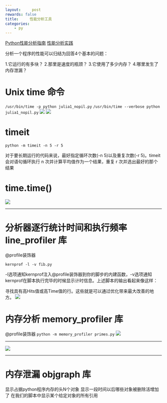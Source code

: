 ```yaml
---
layout:     post
rewards: false
title:     性能分析工具
categories:
    - py
---
```


[Python性能分析指南](http://python.jobbole.com/84069/?utm_source=blog.jobbole.com&utm_medium=relatedPosts)
[性能分析实践](http://python.jobbole.com/87621/)

分析一个程序的性能可以归结为回答4个基本的问题：

1.它运行的有多块？
2.那里是速度的瓶颈？
3.它使用了多少内存？
4.哪里发生了内存泄漏？

# Unix time 命令
`/usr/bin/time -p python julia1_nopil.py`
`/usr/bin/time --verbose python julia1_nopil.py`
![](https://ws2.sinaimg.cn/large/006tNbRwgy1fudke6e1xzj31kw18ftgf.jpg)
![](https://ws1.sinaimg.cn/large/006tNbRwgy1fudked45w9j30za0tegnx.jpg)

# timeit
`python -m timeit -n 5 -r 5`

对于要长期运行的代码来说，最好指定循环次数(-n 5)以及重复次数(-r 5)。timeit 会对语句循环执行 n 次并计算平均值作为一个结果，重复 r 次并选出最好的那个结果

# time.time()
![](https://ws3.sinaimg.cn/large/006tNbRwgy1fudker6sxpj30zm15kjus.jpg)

---

# 分析器逐行统计时间和执行频率 line_profiler 库
@profile装饰器

`kernprof -l -v fib.py`

-l选项通知kernprof注入@profile装饰器到你的脚步的内建函数，-v选项通知kernprof在脚本执行完毕的时候显示计时信息。上述脚本的输出看起来像这样：

寻找具有高Hits值或高Time值的行。这些就是可以通过优化带来最大改善的地方。
![](https://ws4.sinaimg.cn/large/006tNbRwgy1fudkewa8cnj31380s076q.jpg)

# 内存分析 memory_profiler 库
@profile装饰器
`python -m memory_profiler primes.py`
![](https://ws4.sinaimg.cn/large/006tNbRwgy1fudkf2jxt2j30yy0oigo3.jpg)

---

![](https://ws2.sinaimg.cn/large/006tNbRwgy1fudkf84gdij30yy0oigo3.jpg)

---

# 内存泄漏 objgraph 库
显示占据python程序内存的头N个对象
显示一段时间以后哪些对象被删除活增加了
在我们的脚本中显示某个给定对象的所有引用